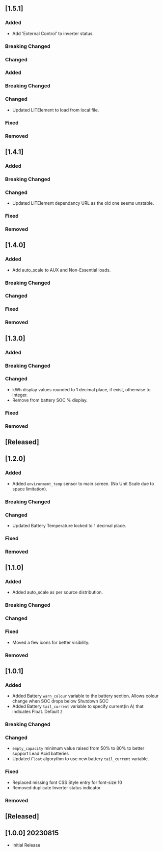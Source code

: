 ## [1.5.1]
### Added
 - Add 'External Control' to inverter status.
 
### Breaking Changed
 
### Changed


### Added
 
### Breaking Changed
 
### Changed
 - Updated LITElement to load from local file.
 
### Fixed
 
### Removed


## [1.4.1]
### Added
 
### Breaking Changed
 
### Changed
 - Updated LITElement dependancy URL as the old one seems unstable.
 
### Fixed
 
### Removed


## [1.4.0]
### Added
 - Add auto_scale to AUX and Non-Essential loads.
 
### Breaking Changed
 
### Changed
 
### Fixed
 
### Removed


## [1.3.0]
### Added
 
### Breaking Changed
 
### Changed
 - kWh display values rounded to 1 decimal place, if exist, otherwise to integer.
 - Remove <space> from battery SOC % display.

### Fixed
 
### Removed


## [Released]

## [1.2.0]
### Added
 - Added `environment_temp` sensor to main screen. (No Unit Scale due to space limitation).

### Breaking Changed
 
### Changed
 - Updated Battery Temperature locked to 1 decimal place.

### Fixed


### Removed

## [1.1.0]
### Added
 - Added auto_scale as per source distribution.

### Breaking Changed
 
### Changed

### Fixed
 - Moved a few icons for better visibility.

### Removed

## [1.0.1]
### Added
- Added Battery `warn_colour` variable to the battery section. Allows colour change when SOC drops below Shutdown SOC
- Added Battery `tail_current` variable to specify current(in A) that indicates Float. Default `2`

### Breaking Changed

### Changed
- `empty_capacity` minimum value raised from 50% to 80% to better support Lead Acid batteries
- Updated `Float` algorythm to use new battery `tail_current` variable.

### Fixed
- Replaced missing font CSS Style entry for font-size 10
- Removed duplicate Inverter status indicator

### Removed


## [Released]

## [1.0.0] 20230815
- Initial Release
